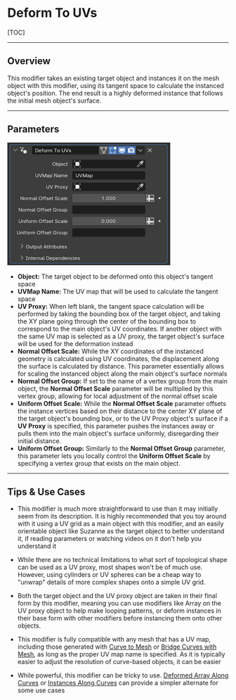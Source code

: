 # Deform To UVs

[TOC]

---

## Overview

This modifier takes an existing target object and instances it on the mesh object with this modifier, using its tangent space to calculate the instanced object's position. The end result is a highly deformed instance that follows the initial mesh object's surface.

---

## Parameters
![Parameters](params/deform_to_uvs.PNG)

* **Object:** The target object to be deformed onto this object's tangent space
* **UVMap Name:** The UV map that will be used to calculate the tangent space
* **UV Proxy:** When left blank, the tangent space calculation will be performed by taking the bounding box of the target object, and taking the XY plane going through the center of the bounding box to correspond to the main object's UV coordinates. If another object with the same UV map is selected as a UV proxy, the target object's surface will be used for the deformation instead
* **Normal Offset Scale:** While the XY coordinates of the instanced geometry is calculated using UV coordinates, the displacement along the surface is calculated by distance. This parameter essentially allows for scaling the instanced object along the main object's surface normals
* **Normal Offset Group:** If set to the name of a vertex group from the main object, the **Normal Offset Scale** parameter will be multiplied by this vertex group, allowing for local adjustment of the normal offset scale
* **Uniform Offset Scale:** While the **Normal Offset Scale** parameter offsets the instance vertices based on their distance to the center XY plane of the target object's bounding box, or to the UV Proxy object's surface if a **UV Proxy** is specified, this parameter pushes the instances away or pulls them into the main object's surface uniformly, disregarding their initial distance. 
* **Uniform Offset Group:** Similarly to the **Normal Offset Group** parameter, this parameter lets you locally control the **Uniform Offset Scale** by specifying a vertex group that exists on the main object.

---

## Tips & Use Cases

* This modifier is much more straightforward to use than it may initially seem from its description. It is highly recommended that you toy around with it using a UV grid as a main object with this modifier, and an easily orientable object like Suzanne as the target object to better understand it, if reading parameters or watching videos on it don't help you understand it

* While there are no technical limitations to what sort of topological shape can be used as a UV proxy, most shapes won't be of much use. However, using cylinders or UV spheres can be a cheap way to "unwrap" details of more complex shapes onto a simple UV grid.

* Both the target object and the UV proxy object are taken in their final form by this modifier, meaning you can use modifiers like Array on the UV proxy object to help make looping patterns, or deform instances in their base form with other modifiers before instancing them onto other objects. 

* This modifier is fully compatible with any mesh that has a UV map, including those generated with [Curve to Mesh](../mesh_generation/curve_to_mesh.md) or [Bridge Curves with Mesh](../mesh_generation/bridge_curves_with_mesh.md), as long as the proper UV map name is specified. As it is typically easier to adjust the resolution of curve-based objects, it can be easier 

* While powerful, this modifier can be tricky to use. [Deformed Array Along Curves](deformed_array_along_curves.md) or [Instances Along Curves](instances_along_curves.md) can provide a simpler alternate for some use cases